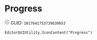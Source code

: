 # Progress
![](/img/Progress.png)
GUID: `1017641753739630653`
```
EditorGUIUtility.IconContent("Progress")
```
